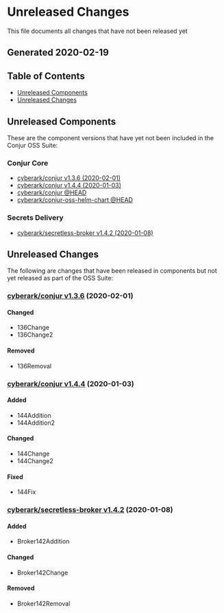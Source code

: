 # Unreleased Changes
This file documents all changes that have not been released yet

## Generated 2020-02-19

## Table of Contents

- [Unreleased Components](#unreleased-components)
- [Unreleased Changes](#unreleased-changes)

## Unreleased Components

These are the component versions that have yet not been included in the Conjur OSS Suite:

### Conjur Core

- [cyberark/conjur v1.3.6 (2020-02-01)](https://github.com/cyberark/conjur/releases/tag/v1.3.6)
- [cyberark/conjur v1.4.4 (2020-01-03)](https://github.com/cyberark/conjur/releases/tag/v1.4.4)
- [cyberark/conjur @HEAD](https://github.com/cyberark/conjur/compare/v1.4.4...HEAD)
- [cyberark/conjur-oss-helm-chart @HEAD](https://github.com/cyberark/conjur-oss-helm-chart/compare/v1.3.8...HEAD)

### Secrets Delivery

- [cyberark/secretless-broker v1.4.2 (2020-01-08)](https://github.com/cyberark/secretless-broker/releases/tag/v1.4.2)

## Unreleased Changes

The following are changes that have been released in components but not yet released
as part of the OSS Suite:

### [cyberark/conjur v1.3.6](https://github.com/cyberark/conjur/releases/tag/v1.3.6) (2020-02-01)

#### Changed
- 136Change
- 136Change2

#### Removed
- 136Removal

### [cyberark/conjur v1.4.4](https://github.com/cyberark/conjur/releases/tag/v1.4.4) (2020-01-03)

#### Added
- 144Addition
- 144Addition2

#### Changed
- 144Change
- 144Change2

#### Fixed
- 144Fix

### [cyberark/secretless-broker v1.4.2](https://github.com/cyberark/secretless-broker/releases/tag/v1.4.2) (2020-01-08)

#### Added
- Broker142Addition

#### Changed
- Broker142Change

#### Removed
- Broker142Removal
